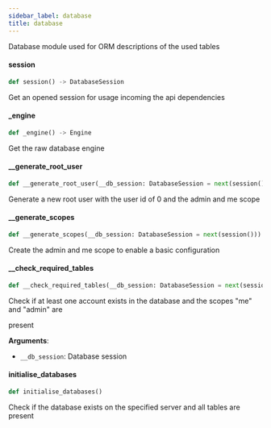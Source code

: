 ```yaml
---
sidebar_label: database
title: database
---
```


Database module used for ORM descriptions of the used tables


#### session

```python
def session() -> DatabaseSession
```

Get an opened session for usage incoming the api dependencies


#### \_engine

```python
def _engine() -> Engine
```

Get the raw database engine


#### \_\_generate\_root\_user

```python
def __generate_root_user(__db_session: DatabaseSession = next(session()))
```

Generate a new root user with the user id of 0 and the admin and me scope


#### \_\_generate\_scopes

```python
def __generate_scopes(__db_session: DatabaseSession = next(session()))
```

Create the admin and me scope to enable a basic configuration


#### \_\_check\_required\_tables

```python
def __check_required_tables(__db_session: DatabaseSession = next(session()))
```

Check if at least one account exists in the database and the scopes &quot;me&quot; and &quot;admin&quot; are

present

**Arguments**:

- `__db_session`: Database session

#### initialise\_databases

```python
def initialise_databases()
```

Check if the database exists on the specified server and all tables are present


